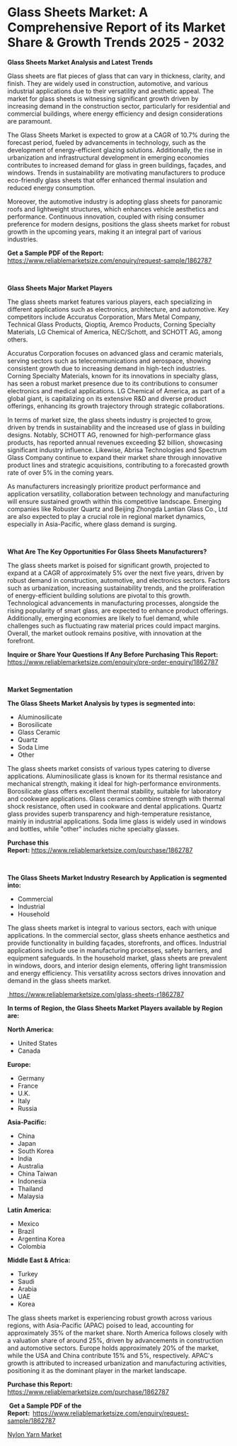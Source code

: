 <p><h1>Glass Sheets Market: A Comprehensive Report of its Market Share & Growth Trends 2025 - 2032</h1></p><p><strong>Glass Sheets Market Analysis and Latest Trends</strong></p>
<p><p>Glass sheets are flat pieces of glass that can vary in thickness, clarity, and finish. They are widely used in construction, automotive, and various industrial applications due to their versatility and aesthetic appeal. The market for glass sheets is witnessing significant growth driven by increasing demand in the construction sector, particularly for residential and commercial buildings, where energy efficiency and design considerations are paramount.</p><p>The Glass Sheets Market is expected to grow at a CAGR of 10.7% during the forecast period, fueled by advancements in technology, such as the development of energy-efficient glazing solutions. Additionally, the rise in urbanization and infrastructural development in emerging economies contributes to increased demand for glass in green buildings, façades, and windows. Trends in sustainability are motivating manufacturers to produce eco-friendly glass sheets that offer enhanced thermal insulation and reduced energy consumption.</p><p>Moreover, the automotive industry is adopting glass sheets for panoramic roofs and lightweight structures, which enhances vehicle aesthetics and performance. Continuous innovation, coupled with rising consumer preference for modern designs, positions the glass sheets market for robust growth in the upcoming years, making it an integral part of various industries.</p></p>
<p><strong>Get a Sample PDF of the Report:&nbsp;</strong> <a href="https://www.reliablemarketsize.com/enquiry/request-sample/1862787?utm_campaign=2996&utm_medium=2&utm_source=Github&utm_content=ia&utm_term=31032025&utm_id=glass-sheets">https://www.reliablemarketsize.com/enquiry/request-sample/1862787</a></p>
<p>&nbsp;</p>
<p><strong>Glass Sheets Major Market Players</strong></p>
<p><p>The glass sheets market features various players, each specializing in different applications such as electronics, architecture, and automotive. Key competitors include Accuratus Corporation, Mars Metal Company, Technical Glass Products, Qioptiq, Aremco Products, Corning Specialty Materials, LG Chemical of America, NEC/Schott, and SCHOTT AG, among others.</p><p>Accuratus Corporation focuses on advanced glass and ceramic materials, serving sectors such as telecommunications and aerospace, showing consistent growth due to increasing demand in high-tech industries. Corning Specialty Materials, known for its innovations in specialty glass, has seen a robust market presence due to its contributions to consumer electronics and medical applications. LG Chemical of America, as part of a global giant, is capitalizing on its extensive R&D and diverse product offerings, enhancing its growth trajectory through strategic collaborations.</p><p>In terms of market size, the glass sheets industry is projected to grow, driven by trends in sustainability and the increased use of glass in building designs. Notably, SCHOTT AG, renowned for high-performance glass products, has reported annual revenues exceeding $2 billion, showcasing significant industry influence. Likewise, Abrisa Technologies and Spectrum Glass Company continue to expand their market share through innovative product lines and strategic acquisitions, contributing to a forecasted growth rate of over 5% in the coming years.</p><p>As manufacturers increasingly prioritize product performance and application versatility, collaboration between technology and manufacturing will ensure sustained growth within this competitive landscape. Emerging companies like Robuster Quartz and Beijing Zhongda Lantian Glass Co., Ltd are also expected to play a crucial role in regional market dynamics, especially in Asia-Pacific, where glass demand is surging.</p></p>
<p>&nbsp;</p>
<p><strong>What Are The Key Opportunities For Glass Sheets Manufacturers?</strong></p>
<p><p>The glass sheets market is poised for significant growth, projected to expand at a CAGR of approximately 5% over the next five years, driven by robust demand in construction, automotive, and electronics sectors. Factors such as urbanization, increasing sustainability trends, and the proliferation of energy-efficient building solutions are pivotal to this growth. Technological advancements in manufacturing processes, alongside the rising popularity of smart glass, are expected to enhance product offerings. Additionally, emerging economies are likely to fuel demand, while challenges such as fluctuating raw material prices could impact margins. Overall, the market outlook remains positive, with innovation at the forefront.</p></p>
<p><strong>Inquire or Share Your Questions If Any Before Purchasing This Report:</strong> <a href="https://www.reliablemarketsize.com/enquiry/pre-order-enquiry/1862787?utm_campaign=2996&utm_medium=2&utm_source=Github&utm_content=ia&utm_term=31032025&utm_id=glass-sheets">https://www.reliablemarketsize.com/enquiry/pre-order-enquiry/1862787</a></p>
<p>&nbsp;</p>
<p><strong>Market Segmentation</strong></p>
<p><strong>The Glass Sheets Market Analysis by types is segmented into:</strong></p>
<p><ul><li>Aluminosilicate</li><li>Borosilicate</li><li>Glass Ceramic</li><li>Quartz</li><li>Soda Lime</li><li>Other</li></ul></p>
<p><p>The glass sheets market consists of various types catering to diverse applications. Aluminosilicate glass is known for its thermal resistance and mechanical strength, making it ideal for high-performance environments. Borosilicate glass offers excellent thermal stability, suitable for laboratory and cookware applications. Glass ceramics combine strength with thermal shock resistance, often used in cookware and dental applications. Quartz glass provides superb transparency and high-temperature resistance, mainly in industrial applications. Soda lime glass is widely used in windows and bottles, while "other" includes niche specialty glasses.</p></p>
<p><strong>Purchase this Report:&nbsp;</strong><a href="https://www.reliablemarketsize.com/purchase/1862787?utm_campaign=2996&utm_medium=2&utm_source=Github&utm_content=ia&utm_term=31032025&utm_id=glass-sheets">https://www.reliablemarketsize.com/purchase/1862787</a></p>
<p>&nbsp;</p>
<p><strong>The Glass Sheets Market Industry Research by Application is segmented into:</strong></p>
<p><ul><li>Commercial</li><li>Industrial</li><li>Household</li></ul></p>
<p><p>The glass sheets market is integral to various sectors, each with unique applications. In the commercial sector, glass sheets enhance aesthetics and provide functionality in building façades, storefronts, and offices. Industrial applications include use in manufacturing processes, safety barriers, and equipment safeguards. In the household market, glass sheets are prevalent in windows, doors, and interior design elements, offering light transmission and energy efficiency. This versatility across sectors drives innovation and demand in the glass sheets market.</p></p>
<p><a href="https://www.reliablemarketsize.com/glass-sheets-r1862787?utm_campaign=2996&utm_medium=2&utm_source=Github&utm_content=ia&utm_term=31032025&utm_id=glass-sheets">&nbsp;https://www.reliablemarketsize.com/glass-sheets-r1862787</a></p>
<p><strong>In terms of Region, the Glass Sheets Market Players available by Region are:</strong></p>
<p>
    <p> <strong> North America: </strong>
        <ul>
            <li>United States</li>
            <li>Canada</li>
        </ul>
        </p> 
    <p> <strong> Europe: </strong>
        <ul>
            <li>Germany</li>
            <li>France</li>
            <li>U.K.</li>
            <li>Italy</li>
            <li>Russia</li>
        </ul>
        </p> 
    <p> <strong> Asia-Pacific: </strong>
        <ul>
            <li>China</li>
            <li>Japan</li>
            <li>South Korea</li>
            <li>India</li>
            <li>Australia</li>
            <li>China Taiwan</li>
            <li>Indonesia</li>
            <li>Thailand</li>
            <li>Malaysia</li>
        </ul>
        </p> 
    <p> <strong> Latin America: </strong>
        <ul>
            <li>Mexico</li>
            <li>Brazil</li>
            <li>Argentina Korea</li>
            <li>Colombia</li>
        </ul>
        </p> 
    <p> <strong> Middle East & Africa: </strong>
        <ul>
            <li>Turkey</li>
            <li>Saudi</li>
            <li>Arabia</li>
            <li>UAE</li>
            <li>Korea</li>
        </ul>
    </p>
    </p>
<p><p>The glass sheets market is experiencing robust growth across various regions, with Asia-Pacific (APAC) poised to lead, accounting for approximately 35% of the market share. North America follows closely with a valuation share of around 25%, driven by advancements in construction and automotive sectors. Europe holds approximately 20% of the market, while the USA and China contribute 15% and 5%, respectively. APAC's growth is attributed to increased urbanization and manufacturing activities, positioning it as the dominant player in the market landscape.</p></p>
<p><strong>Purchase this Report: </strong><a href="https://www.reliablemarketsize.com/purchase/1862787?utm_campaign=2996&utm_medium=2&utm_source=Github&utm_content=ia&utm_term=31032025&utm_id=glass-sheets">https://www.reliablemarketsize.com/purchase/1862787</a></p>
<p>&nbsp;<strong>Get a Sample PDF of the Report:&nbsp;&nbsp;</strong><a href="https://www.reliablemarketsize.com/enquiry/request-sample/1862787?utm_campaign=2996&utm_medium=2&utm_source=Github&utm_content=ia&utm_term=31032025&utm_id=glass-sheets">https://www.reliablemarketsize.com/enquiry/request-sample/1862787</a></p>
<p><strong></strong></p>
<p><p><a href="https://github.com/djarixneoza/Market-Research-Report-List-1/blob/main/nylon-yarn-market.md?utm_campaign=2996&utm_medium=2&utm_source=Github&utm_content=ia&utm_term=31032025&utm_id=glass-sheets">Nylon Yarn Market</a></p></p>